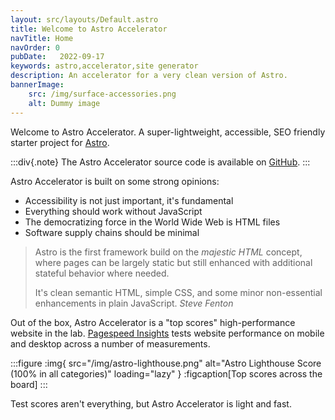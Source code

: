 ```yaml
---
layout: src/layouts/Default.astro
title: Welcome to Astro Accelerator
navTitle: Home
navOrder: 0
pubDate:   2022-09-17
keywords: astro,accelerator,site generator
description: An accelerator for a very clean version of Astro.
bannerImage:
    src: /img/surface-accessories.png
    alt: Dummy image
---
```


Welcome to Astro Accelerator. A super-lightweight, accessible, SEO friendly starter project for [Astro](https://astro.build/).

:::div{.note}
The Astro Accelerator source code is available on [GitHub](https://github.com/Steve-Fenton/astro-accelerator).
:::

Astro Accelerator is built on some strong opinions:

- Accessibility is not just important, it's fundamental
- Everything should work without JavaScript
- The democratizing force in the World Wide Web is HTML files
- Software supply chains should be minimal

> Astro is the first framework build on the *majestic HTML* concept, where pages can be largely static but still enhanced with additional stateful behavior where needed.
>
> It's clean semantic HTML, simple CSS, and some minor non-essential enhancements in plain JavaScript. <cite>Steve Fenton</cite>

Out of the box, Astro Accelerator is a "top scores" high-performance website in the lab. [Pagespeed Insights](https://developers.google.com/speed/docs/insights/v5/about?hl=en-US) tests website performance on mobile and desktop across a number of measurements.

:::figure
:img{ src="/img/astro-lighthouse.png" alt="Astro Lighthouse Score (100% in all categories)" loading="lazy" }
:figcaption[Top scores across the board]
:::

Test scores aren't everything, but Astro Accelerator is light and fast.